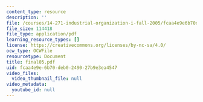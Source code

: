 ```yaml
---
content_type: resource
description: ''
file: /courses/14-271-industrial-organization-i-fall-2005/fcaa4e9e6b70deb0249027b9e3ea4547_final05.pdf
file_size: 114418
file_type: application/pdf
learning_resource_types: []
license: https://creativecommons.org/licenses/by-nc-sa/4.0/
ocw_type: OCWFile
resourcetype: Document
title: final05.pdf
uid: fcaa4e9e-6b70-deb0-2490-27b9e3ea4547
video_files:
  video_thumbnail_file: null
video_metadata:
  youtube_id: null
---
```

